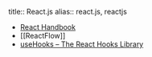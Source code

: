 title:: React.js
alias:: react.js, reactjs

- [React Handbook](https://reacthandbook.dev/)
- [[ReactFlow]]
- [useHooks – The React Hooks Library](https://usehooks.com/)
